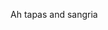 <!--
id: 198138730
link: http://kevinisom.info/post/198138730/ah-tapas-and-sangria
slug: ah-tapas-and-sangria
date: Sun Sep 27 2009 20:58:33 GMT+1300 (NZDT)
raw: {"blog_name":"kevinisom","id":198138730,"post_url":"http://kevinisom.info/post/198138730/ah-tapas-and-sangria","slug":"ah-tapas-and-sangria","type":"text","date":"2009-09-27 07:58:33 GMT","timestamp":1254038313,"state":"published","format":"html","reblog_key":"deB1D4iE","tags":[],"short_url":"http://tmblr.co/Zw68YyBprjg","highlighted":[],"feed_item":"http://twitter.com/kev_nz/statuses/4411864948","from_feed_id":"650289","note_count":0,"title":null,"body":"<p>Ah tapas and sangria</p>"}
publish: 2009-09-027
tags: 
title: null
-->


Ah tapas and sangria


